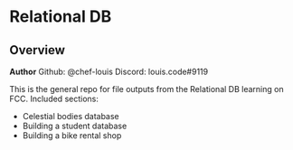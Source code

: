 # Relational DB

## Overview ##

**Author**
Github: @chef-louis
Discord: louis.code#9119

This is the general repo for file outputs from the Relational DB learning on FCC. Included sections:

- Celestial bodies database
- Building a student database
- Building a bike rental shop
